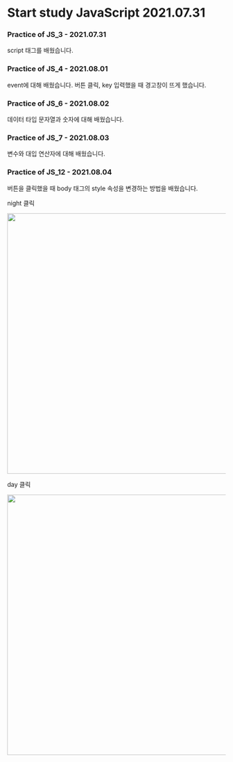 # Start study JavaScript 2021.07.31

### Practice of JS_3 - 2021.07.31
script 태그를 배웠습니다.

### Practice of JS_4 - 2021.08.01
event에 대해 배웠습니다. 버튼 클릭, key 입력했을 때 경고창이 뜨게 했습니다.

### Practice of JS_6 - 2021.08.02
데이터 타입 문자열과 숫자에 대해 배웠습니다.

### Practice of JS_7 - 2021.08.03
변수와 대입 연산자에 대해 배웠습니다.

### Practice of JS_12 - 2021.08.04
버튼을 클릭했을 때 body 태그의 style 속성을 변경하는 방법을 배웠습니다.

night 클릭

<img src="https://user-images.githubusercontent.com/68963707/128193223-2cd0c92c-9073-4a32-8af8-3cfd69a4163a.png" width="600" height="auto">

day 클릭

<img src="https://user-images.githubusercontent.com/68963707/128193074-7177549e-796d-40ae-8a22-818a683f054c.png" width="600" height="auto">
